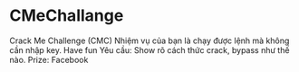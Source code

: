 # CMeChallange
Crack Me Challenge (CMC)
Nhiệm vụ của bạn là chạy được lệnh mà không cần nhập key. Have fun
Yêu cầu: Show rõ cách thức crack, bypass như thế nào.
Prize: Facebook
